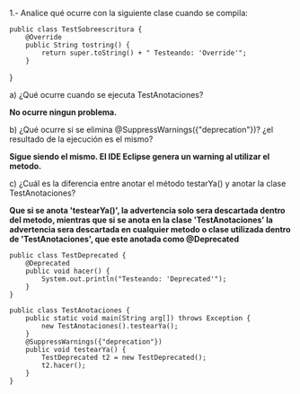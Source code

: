 1.- Analice qué ocurre con la siguiente clase cuando se compila:

```
public class TestSobreescritura {
	@Override
	public String tostring() {
		return super.toString() + " Testeando: 'Override'";
	}
```
}

a) ¿Qué ocurre cuando se ejecuta TestAnotaciones?

__No ocurre ningun problema.__

b) ¿Qué ocurre si se elimina @SuppressWarnings({"deprecation"})? ¿el resultado de la ejecución es el mismo?

__Sigue siendo el mismo. El IDE Eclipse genera un warning al utilizar el metodo.__

c) ¿Cuál es la diferencia entre anotar el método testarYa() y anotar la clase TestAnotaciones?

__Que si se anota 'testearYa()', la advertencia solo sera descartada dentro del metodo, mientras que si se anota en la clase 'TestAnotaciones' la advertencia sera descartada en cualquier metodo o clase utilizada dentro de 'TestAnotaciones', que este anotada como @Deprecated__

```
public class TestDeprecated {
	@Deprecated
	public void hacer() {
		System.out.println("Testeando: 'Deprecated'");
	}
}

public class TestAnotaciones {
	public static void main(String arg[]) throws Exception {
		new TestAnotaciones().testearYa();
	}
	@SuppressWarnings({"deprecation"})
	public void testearYa() {
		TestDeprecated t2 = new TestDeprecated();
		t2.hacer();
	}
}
```